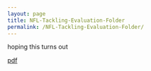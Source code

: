 ```yaml
---
layout: page
title: NFL-Tackling-Evaluation-Folder
permalink: /NFL-Tackling-Evaluation-Folder/
---
```


hoping this turns out 


[pdf](./portfolio_zg/_NFL-Tackling-Evaluation-Folder/prep_tracking.pdf)
